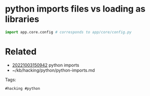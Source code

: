 # python imports files vs loading as libraries
```python
import app.core.config # corresponds to app/core/config.py
```

# Related

- [20221003150942](/zet/20221003150942/README.md) python imports
- ~/kb/hacking/python/python-imports.md

Tags:

    #hacking #python 
